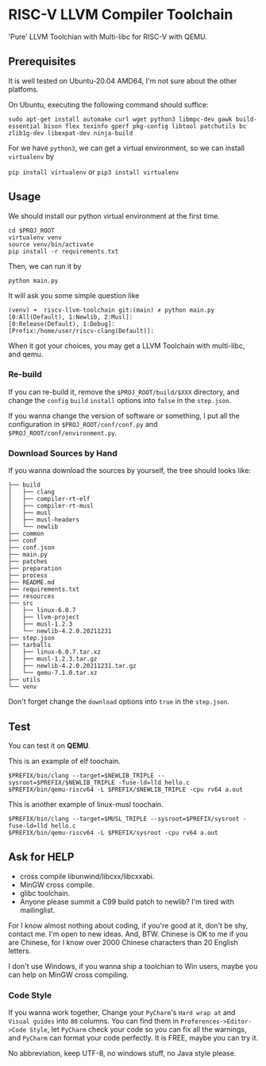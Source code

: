 # RISC-V LLVM Compiler Toolchain

'Pure' LLVM Toolchian with Multi-libc for RISC-V with QEMU.

## Prerequisites
It is well tested on Ubuntu-20.04 AMD64, I'm not sure about the other platfoms.

On Ubuntu, executing the following command should suffice:

`sudo apt-get install automake curl wget python3 libmpc-dev gawk build-essential bison flex texinfo gperf pkg-config libtool patchutils bc zlib1g-dev libexpat-dev ninja-build`

For we have `python3`, we can get a virtual environment, so we can install `virtualenv` by

`pip install virtualenv` or `pip3 install virtualenv`

## Usage
We should install our python virtual environment at the first time.

```
cd $PROJ_ROOT
virtualenv venv
source venv/bin/activate
pip install -r requirements.txt
```

Then, we can run it by

```
python main.py
```

It will ask you some simple question like

```
(venv) ➜  riscv-llvm-toolchain git:(main) ✗ python main.py 
[0:All(Default), 1:Newlib, 2:Musl]:
[0:Release(Default), 1:Debug]:
[Prefix:/home/user/riscv-clang(Default)]:
```

When it got your choices, you may get a LLVM Toolchain with multi-libc, and qemu.

### Re-build
If you can re-build it, remove the `$PROJ_ROOT/build/$XXX` directory, and change the `config` `build` `install` options into `false` in the `step.json`.

If you wanna change the version of software or something, I put all the configuration in `$PROJ_ROOT/conf/conf.py` and `$PROJ_ROOT/conf/environment.py`.


### Download Sources by Hand
If you wanna download the sources by yourself, the tree should looks like:

```
├── build
│   ├── clang
│   ├── compiler-rt-elf
│   ├── compiler-rt-musl
│   ├── musl
│   ├── musl-headers
│   └── newlib
├── common
├── conf
├── conf.json
├── main.py
├── patches
├── preparation
├── process
├── README.md
├── requirements.txt
├── resources
├── src
│   ├── linux-6.0.7
│   ├── llvm-project
│   ├── musl-1.2.3
│   └── newlib-4.2.0.20211231
├── step.json
├── tarballs
│   ├── linux-6.0.7.tar.xz
│   ├── musl-1.2.3.tar.gz
│   ├── newlib-4.2.0.20211231.tar.gz
│   └── qemu-7.1.0.tar.xz
├── utils
└── venv
```

Don't forget change the `download` options into `true` in the `step.json`.

## Test
You can test it on **QEMU**.

This is an example of elf toochain.
```
$PREFIX/bin/clang --target=$NEWLIB_TRIPLE --sysroot=$PREFIX/$NEWLIB_TRIPLE -fuse-ld=lld hello.c
$PREFIX/bin/qemu-riscv64 -L $PREFIX/$NEWLIB_TRIPLE -cpu rv64 a.out
```

This is another example of linux-musl toochain.
```
$PREFIX/bin/clang --target=$MUSL_TRIPLE --sysroot=$PREFIX/sysroot -fuse-ld=lld hello.c
$PREFIX/bin/qemu-riscv64 -L $PREFIX/sysroot -cpu rv64 a.out
```

## Ask for HELP
* cross compile libunwind/libcxx/libcxxabi.
* MinGW cross compile.
* glibc toolchain.
* Anyone please summit a C99 build patch to newlib?  I'm tired with mailinglist.

For I know almost nothing about coding, if you're good at it, don't be shy, contact me.
I'm open to new ideas.  And, BTW. Chinese is OK to me if you are Chinese, for I know over 2000 Chinese characters than 20 English letters.

I don't use Windows, if you wanna ship a toolchian to Win users, maybe you can help on MinGW cross compiling.

### Code Style
If you wanna work together, Change your `PyCharm`'s `Hard wrap at` and `Visual guides` into `80` columns.  You can find them in `Preferences->Editor->Code Style`, let `PyCharm` check your code so you can fix all the warnings, and `PyCharm` can format your code perfectly.  It is FREE, maybe you can try it.

No abbreviation, keep UTF-8, no windows stuff, no Java style please.
